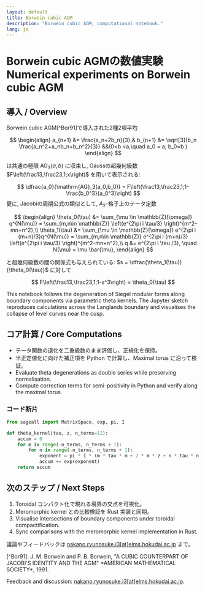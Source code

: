 ```yaml
---
layout: default
title: Borwein cubic AGM
description: "Borwein cubic AGM; computational notebook."
lang: ja
---
```


# <span class="lang-ja">Borwein cubic AGMの数値実験</span><span class="lang-en">Numerical experiments on Borwein cubic AGM</span>

## 導入 / Overview
Borwein cubic AGM[^Bor91]で導入された2種2項平均

$$
    \begin{align}
        a_{n+1} &= \frac{a_n+2b_n}{3},& b_{n+1} &= \sqrt[3]{b_n \frac{a_n^2+a_nb_n+b_n^2}{3}} &&(0<b <a,\quad a_0 = a, b_0=b )
    \end{align}
$$

は共通の極限 $\mathrm{AG}_3(a,b)$ に収束し, Gaussの超幾何級数 $F\left(\frac13,\frac23,1;x\right)$ を用いて表示される:

$$
    \dfrac{a_0}{\mathrm{AG}_3(a_0,b_0)} = F\left(\frac13,\frac23,1;1-\frac{b_0^3}{a_0^3}\right) 
$$
更に, Jacobiの周期公式の類似として, $A_2$-格子上のテータ定数

$$
    \begin{align}
        \theta_0(\tau) &= \sum_{\mu \in \mathbb{Z}[\omega]} q^{N(\mu)} = \sum_{m,n\in \mathbb{Z}} \left(e^{2\pi i \tau/3} \right)^{m^2-mn+n^2},\\
        \theta_1(\tau) &= \sum_{\mu \in \mathbb{Z}[\omega]} e^{2\pi i (m+n)/3}q^{N(\mu)} = \sum_{m,n\in \mathbb{Z}} e^{2\pi i (m+n)/3} \left(e^{2\pi i \tau/3} \right)^{m^2-mn+n^2},\\
        q &= e^{2\pi i \tau /3}, \quad N(\mu) = \mu \bar{\mu},
    \end{align}
$$

と超幾何級数の間の関係式も与えられている: $s = \dfrac{\theta_1(\tau)}{\theta_0(\tau)}$ に対して

$$
    F\left(\frac13,\frac23,1;1-s^3\right) = \theta_0(\tau)
$$


<p class="lang-en measure">This notebook follows the degeneration of Siegel modular forms along boundary components via parametric theta kernels. The Jupyter sketch reproduces calculations across the Langlands boundary and visualises the collapse of level curves near the cusp.</p>

## コア計算 / Core Computations
- <span class="lang-ja">テータ関数の退化を二重級数のまま評価し、正規化を保持。</span>
- <span class="lang-ja">半正定値化に向けた補正項を Python で計算し、Maximal torus に沿って検証。</span>
- <span class="lang-en">Evaluate theta degenerations as double series while preserving normalisation.</span>
- <span class="lang-en">Compute correction terms for semi-positivity in Python and verify along the maximal torus.</span>

### コード断片
```python
from sageall import MatrixSpace, exp, pi, I

def theta_kernel(tau, z, n_terms=12):
    accum = 0
    for m in range(-n_terms, n_terms + 1):
        for n in range(-n_terms, n_terms + 1):
            exponent = pi * I * (m * tau * m + 2 * m * z + n * tau * n + 2 * n * z)
            accum += exp(exponent)
    return accum
```

## 次のステップ / Next Steps
1. <span class="lang-ja">Toroidal コンパクト化で現れる境界の交点を可視化。</span>
2. <span class="lang-ja">Meromorphic kernel との比較検証を Rust 実装と同期。</span>
3. <span class="lang-en">Visualise intersections of boundary components under toroidal compactification.</span>
4. <span class="lang-en">Sync comparisons with the meromorphic kernel implementation in Rust.</span>

<p class="lang-ja">議論やフィードバックは <a href="mailto:nakano.ryunosuke.i3[at]elms.hokudai.ac.jp">nakano.ryunosuke.i3[at]elms.hokudai.ac.jp</a> まで。</p>
[^Bor91]: J. M. Borwein and P. B. Borwein, "A CUBIC COUNTERPART OF JACOBI'S IDENTITY AND THE AGM" *AMERICAN MATHEMATICAL SOCIETY*, 1991.

<p class="lang-en">Feedback and discussion: <a href="mailto:nakano.ryunosuke.i3[at]elms.hokudai.ac.jp">nakano.ryunosuke.i3[at]elms.hokudai.ac.jp</a>.</p>
